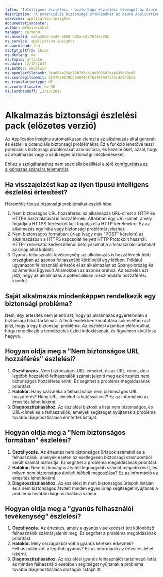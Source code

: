 ```yaml
---
title: "Intelligens észlelési - biztonsági észlelési csomagot az Azure Application insights szolgáltatással |} Microsoft Docs"
description: "A potenciális biztonsági problémákat az Azure Application insights szolgáltatással alkalmazás figyelésére."
services: application-insights
documentationcenter: 
author: mrbullwinkle
manager: carmonm
ms.assetid: ea2a28ed-4cd9-4006-bd5a-d4c76f4ec20b
ms.service: application-insights
ms.workload: tbd
ms.tgt_pltfrm: ibiza
ms.devlang: na
ms.topic: article
ms.date: 12/12/2017
ms.author: mbullwin
ms.openlocfilehash: 3e4604a154c16b785db1ab903587ae4a35d93c05
ms.sourcegitcommit: d247d29b70bdb3044bff6a78443f275c4a943b11
ms.translationtype: MT
ms.contentlocale: hu-HU
ms.lasthandoff: 12/13/2017
---
```

# <a name="application-security-detection-pack-preview"></a>Alkalmazás biztonsági észlelési pack (előzetes verzió)

Az Application Insights automatikusan elemzi a az alkalmazás által generált és észleli a potenciális biztonsági problémákat. Ez a funkció lehetővé teszi potenciális biztonsági problémákat azonosítása, és kezelni őket, azzal, hogy az alkalmazás vagy a szükséges biztonsági intézkedéseket.

Ehhez a szolgáltatáshoz nem speciális beállítási eltérő [konfigurálása az alkalmazás számára telemetriát](https://docs.microsoft.com/en-us/azure/application-insights/app-insights-usage-overview).

## <a name="when-would-i-get-this-type-of-smart-detection-notification"></a>Ha visszajelzést kap az ilyen típusú intelligens észlelési értesítést?
Háromféle típusú biztonsági problémákat észlelt hiba:
1. Nem biztonságos URL hozzáférés: az alkalmazás URL-címet a HTTP és HTTPS használatával is hozzáférnek. Általában egy URL-címet, amely fogadja a HTTPS-kéréseket kell fogadja el a HTTP-kérelmekre. Ez az alkalmazás egy hiba vagy biztonsági problémát jelezhet.
2. Nem biztonságos formában: űrlap (vagy más "POST" kérelem) az alkalmazásban a HTTPS kapcsolat helyett HTTP Protokollt használ. HTTP-n keresztül kedvezőtlenül befolyásolhatja a felhasználói adatokat az űrlap által küldött.
3. Gyanús felhasználói tevékenység: az alkalmazás is hozzáférnek több országban az azonos felhasználói körülbelül egy időben. Például ugyanazon felhasználó érhetők el az alkalmazást az Spanyolország és az Amerikai Egyesült Államokban az azonos órához. Az észlelés azt jelzi, hogy az alkalmazás a potenciálisan rosszindulatú hozzáférési kísérlet.

## <a name="does-my-app-definitely-have-a-security-issue"></a>Saját alkalmazás mindenképpen rendelkezik egy biztonsági probléma?
Nem, egy értesítés nem jelenti azt, hogy az alkalmazás egyértelműen a biztonsági hibát tartalmaz. A fenti esetekben kimutatása sok esetben azt jelzi, hogy a egy biztonsági probléma. Az észlelési azonban előfordulhat, hogy rendelkezik a természetes üzleti indoklásának, és figyelmen kívül lesz hagyva.

## <a name="how-do-i-fix-the-insecure-url-access-detection"></a>Hogyan oldja meg a "Nem biztonságos URL hozzáférés" észlelési?
1. **Osztályozás.** Nem biztonságos URL-címeket, és az URL-címet, de a legtöbb hozzáférő felhasználók számát jeleníti meg az értesítés nem biztonságos hozzáférés érinti. Ez segíthet a probléma megoldásának prioritást.
2. **Hatókör.** Hány százaléka a felhasználók nem biztonságos URL hozzáférés? Hány URL-címeket is hatással volt? Ez az információ az értesítés lehet lekérni.
3. **Diagnosztizálásához.** Az észlelési biztosít a lista nem biztonságos, és URL-címek és a felhasználók, amelyek segítséget nyújtanak a probléma további diagnosztizálása érintettek listáját.

## <a name="how-do-i-fix-the-insecure-form-detection"></a>Hogyan oldja meg a "Nem biztonságos formában" észlelési?
1. **Osztályozás.** Az értesítés nem biztonságos űrlapok számától és a felhasználók, amelyek esetén az esetlegesen biztonsági szempontból sérült számát biztosítja. Ez segíthet a probléma megoldásának prioritást.
2. **Hatókör.** Nem biztonságos átvitelt legnagyobb számát megadó részt, és milyen nem biztonságos átvitelt időbeli megoszlása? Ez az információ az értesítés lehet lekérni.
3. **Diagnosztizálásához.** Az észlelési itt nem biztonságos űrlapok listáján és a nem biztonságos átvitelt minden egyes űrlap segítséget nyújtanak a probléma további diagnosztizálása száma.

## <a name="how-do-i-fix-the-suspicious-user-activity-detection"></a>Hogyan oldja meg a "gyanús felhasználói tevékenység" észlelési?
1. **Osztályozás.** Az értesítés, amely a gyanús viselkedését tett különböző felhasználók számát jeleníti meg. Ez segíthet a probléma megoldásának prioritást.
2. **Hatókör.** Mely országokból volt a gyanús kérések érkeznek? Felhasználói volt a legtöbb gyanús? Ez az információ az értesítés lehet lekérni.
3. **Diagnosztizálásához.** Az észlelési gyanús felhasználót tartalmazó listát, és minden felhasználó esetében segítséget nyújtanak a probléma további diagnosztizálása országok listáját itt.
